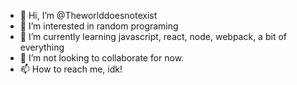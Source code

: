 - 👋 Hi, I’m @Theworlddoesnotexist
- 👀 I’m interested in random programing
- 🌱 I’m currently learning javascript, react, node, webpack, a bit of everything
- 💞️ I’m not looking to collaborate for now.
- 📫 How to reach me, idk!
